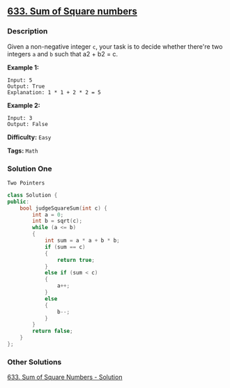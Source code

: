 ## [633. Sum of Square numbers](https://leetcode.com/problems/sum-of-square-numbers/#/description)

### Description

Given a non-negative integer `c`, your task is to decide whether there're two integers `a` and `b` such that a2 + b2 = c.

**Example 1:**

```
Input: 5
Output: True
Explanation: 1 * 1 + 2 * 2 = 5

```

**Example 2:**

```
Input: 3
Output: False
```

**Difficulty:** `Easy`

**Tags:** `Math`

### Solution One

`Two Pointers`

```c++
class Solution {
public:
    bool judgeSquareSum(int c) {
        int a = 0;
        int b = sqrt(c);
        while (a <= b)
        {
            int sum = a * a + b * b;
            if (sum == c)
            {
                return true;
            }
            else if (sum < c)
            {
                a++;
            }
            else
            {
                b--;
            }
        }
        return false;
    }
};
```

### Other Solutions

[633. Sum of Square Numbers - Solution](https://leetcode.com/problems/sum-of-square-numbers/solution/)
